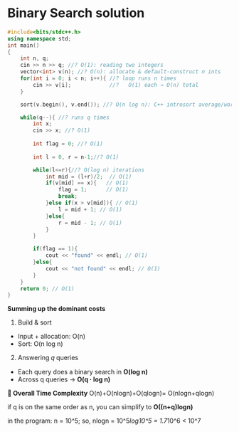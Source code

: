 # Binary Search solution
```c++
#include<bits/stdc++.h>
using namespace std;
int main()
{
    int n, q;
    cin >> n >> q; //? O(1): reading two integers
    vector<int> v(n); //? O(n): allocate & default-construct n ints
    for(int i = 0; i < n; i++){ //? loop runs n times
        cin >> v[i];            //?   O(1) each → O(n) total
    }

    sort(v.begin(), v.end()); //? O(n log n): C++ introsort average/worst

    while(q--){ //? runs q times
        int x; 
        cin >> x; //? O(1)
        
        int flag = 0; //? O(1)
        
        int l = 0, r = n-1;//? O(1)

        while(l<=r){//? O(log n) iterations
            int mid = (l+r)/2;  // O(1)
            if(v[mid] == x){   // O(1)
                flag = 1;      // O(1)
                break;
            }else if(x > v[mid]){ // O(1)
                l = mid + 1; // O(1)
            }else{
                r = mid - 1; // O(1)
            }
        }

        if(flag == 1){
            cout << "found" << endl; // O(1)
        }else{
            cout << "not found" << endl; // O(1)
        }
    }
    return 0; // O(1)
}

```
**Summing up the dominant costs**
1. Build & sort
- Input + allocation: O(n)
- Sort: O(n log n)

2. Answering 𝑞 queries

- Each query does a binary search in **O(log n)**
- Across q queries → **O(q · log n)**

**📝 Overall Time Complexity**
O(n)+O(nlogn)+O(qlogn)= O(nlogn+qlogn)

if q is on the same order as n, you can simplify to **O((n+q)logn)**

in the program:
n = 10^5;
so, nlogn = 10^5*log10^5 = 1.7*10^6 < 10^7
